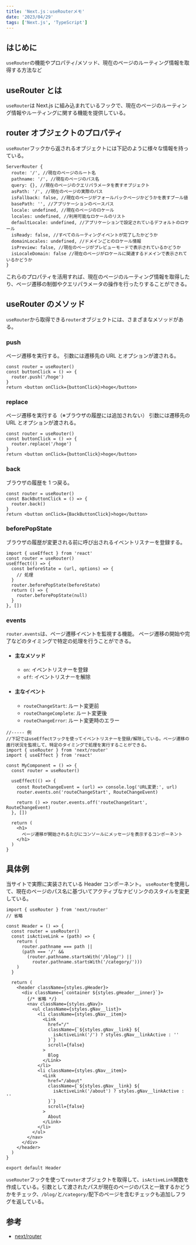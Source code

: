 ```yaml
---
title: 'Next.js：useRouterメモ'
date: '2023/04/29'
tags: ['Next.js', 'TypeScript']
---
```


## はじめに

`useRouter`の機能やプロパティ/メソッド、現在のページのルーティング情報を取得する方法など

## useRouter とは

`useRouter`は Next.js に組み込まれているフックで、現在のページのルーティング情報やルーティングに関する機能を提供している。

## router オブジェクトのプロパティ

`useRouter`フックから返されるオブジェクトには下記のように様々な情報を持っている。

```tsx
ServerRouter {
  route: '/', //現在のページのルート名
  pathname: '/', //現在のページのパス名
  query: {}, //現在のページのクエリパラメータを表すオブジェクト
  asPath: '/', //現在のページの実際のパス
  isFallback: false, //現在のページがフォールバックページかどうかを表すブール値
  basePath: '', //アプリケーションのベースパス
  locale: undefined, //現在のページのロケール
  locales: undefined, //利用可能なロケールのリスト
  defaultLocale: undefined, //アプリケーションで設定されているデフォルトのロケール
  isReady: false, //すべてのルーティングイベントが完了したかどうか
  domainLocales: undefined, //ドメインごとのロケール情報
  isPreview: false, //現在のページがプレビューモードで表示されているかどうか
  isLocaleDomain: false //現在のページがロケールに関連するドメインで表示されているかどうか
}
```

これらのプロパティを活用すれば、現在のページのルーティング情報を取得したり、ページ遷移の制御やクエリパラメータの操作を行ったりすることができる。

## useRouter のメソッド

`useRouter`から取得できる`router`オブジェクトには、さまざまなメソッドがある。

### push

ページ遷移を実行する。
引数には遷移先の URL とオプションが渡される。

```tsx
const router = useRouter()
const buttonClick = () => {
  router.push('/hoge')
}
return <button onClick={buttonClick}>hoge</button>
```

### replace

ページ遷移を実行する（※ブラウザの履歴には追加されない）
引数には遷移先の URL とオプションが渡される。

```tsx
const router = useRouter()
const buttonClick = () => {
  router.replace('/hoge')
}
return <button onClick={buttonClick}>hoge</button>
```

### back

ブラウザの履歴を 1 つ戻る。

```tsx
const router = useRouter()
const BackButtonClick = () => {
  router.back()
}
return <button onClick={BackButtonClick}>hoge</button>
```

### beforePopState

ブラウザの履歴が変更される前に呼び出されるイベントリスナーを登録する。

```tsx
import { useEffect } from 'react'
const router = useRouter()
useEffect(() => {
  const beforeState = (url, options) => {
    // 処理
  }
  router.beforePopState(beforeState)
  return () => {
    router.beforePopState(null)
  }
}, [])
```

### events

`router.events`は、ページ遷移イベントを監視する機能。
ページ遷移の開始や完了などのタイミングで特定の処理を行うことができる。

- #### 主なメソッド

  - `on`: イベントリスナーを登録
  - `off`: イベントリスナーを解除

- #### 主なイベント

  - `routeChangeStart`: ルート変更前
  - `routeChangeComplete`: ルート変更後
  - `routeChangeError`: ルート変更時のエラー

```tsx
//----- 例
//下記ではuseEffectフックを使ってイベントリスナーを登録/解除している。ページ遷移の進行状況を監視して、特定のタイミングで処理を実行することができる。
import { useRouter } from 'next/router'
import { useEffect } from 'react'

const MyComponent = () => {
  const router = useRouter()

  useEffect(() => {
    const RouteChangeEvent = (url) => console.log('URL変更:', url)
    router.events.on('routeChangeStart', RouteChangeEvent)

    return () => router.events.off('routeChangeStart', RouteChangeEvent)
  }, [])

  return (
    <h1>
      ページ遷移が開始されるたびにコンソールにメッセージを表示するコンポーネント
    </h1>
  )
}
```

## 具体例

当サイトで実際に実装されている Header コンポーネント。
`useRouter`を使用して、現在のページのパス名に基づいてアクティブなナビリンクのスタイルを変更している。

```tsx:Header.tsx
import { useRouter } from 'next/router'
// 省略

const Header = () => {
  const router = useRouter()
  const isActiveLink = (path) => {
    return (
      router.pathname === path ||
      (path === '/' &&
        (router.pathname.startsWith('/blog/') ||
          router.pathname.startsWith('/category/')))
    )
  }

  return (
    <header className={styles.gHeader}>
      <div className={`container ${styles.gHeader__inner}`}>
        {/* 省略 */}
        <nav className={styles.gNav}>
          <ul className={styles.gNav__list}>
            <li className={styles.gNav__item}>
              <Link
                href="/"
                className={`${styles.gNav__link} ${
                  isActiveLink('/') ? styles.gNav__linkActive : ''
                }`}
                scroll={false}
              >
                Blog
              </Link>
            </li>
            <li className={styles.gNav__item}>
              <Link
                href="/about"
                className={`${styles.gNav__link} ${
                  isActiveLink('/about') ? styles.gNav__linkActive : ''
                }`}
                scroll={false}
              >
                About
              </Link>
            </li>
          </ul>
        </nav>
      </div>
    </header>
  )
}

export default Header

```

`useRouter`フックを使って`router`オブジェクトを取得して、`isActiveLink`関数を作成している。引数として渡されたパスが現在のページのパスと一致するかどうかをチェック、`/blog/`と`/category/`配下のページを含むチェックも追加しフラグを返している。

## 参考

- [next/router](https://nextjs.org/docs/api-reference/next/router)
